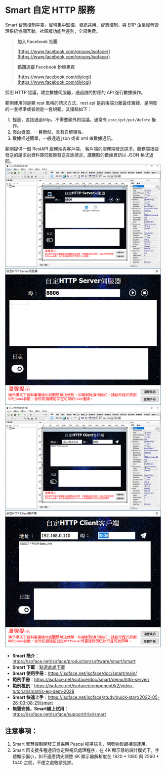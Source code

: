 # Smart 自定 HTTP 服務

Smart 智慧控制平臺，實現集中監控、資訊共用、智慧控制，與 ERP 企業經營管理系統協調互動。社區版功能無差別，全部免費。

> **加入 Facebook 社團**
>
> [https://www.facebook.com/groups/isoface/](https://www.facebook.com/groups/isoface/)
> 
> **點讚追蹤 Facebook 粉絲專頁**
> 
> [https://www.facebook.com/diylogi](https://www.facebook.com/diylogi)

採用 HTTP 協議，建立數據伺服器，通過訪問對應的 API 進行數據操作。

範例使用的是類 rest 風格的請求方式，rest api 是前後端分離最佳實踐，是開發的一套標準或者說是一套規範。其優點如下：

1. 輕量，直接通過http，不需要額外的協議，通常有 `post/get/put/delete` 操作。
2. 面向資源，一目瞭然，具有自解釋性。
3. 數據描述簡單，一般通過 json 或者 xml 做數據通訊。

範例提供一個 RestAPI 服務端與客戶端， 客戶端向服務端發送請求，服務端根據發送的請求向資料庫伺服器發送查詢請求，講獲取的數據資訊以 JSON 格式返回。
![](images/20220919174823.png)
![](images/20220919174844.png)
![](images/20220919174703.png)
![](images/20220919174712.png)

* **Smart 簡介**：https://isoface.net/isoface/production/software/smart/smart
* **Smart 下載**：[點選此處下載](https://github.com/isoface-iot/Smart/releases/latest)
* **Smart 使用手冊**：https://isoface.net/isoface/doc/smart/main/
* **範例手冊**：https://isoface.net/isoface/doc/smart/demo/http-server/
* **範例視訊**：https://isoface.net/isoface/component/k2/video-tutorial/smart/s-eq-dem-2029
* **Smart 快速上手**：https://isoface.net/isoface/study/quick-start/2022-05-28-03-08-29/smart
* **無需安裝，Smart線上試用**：https://isoface.net/isoface/support/trial/smart
## 注意事項：
1. Smart 智慧控制開發工具採用 Pascal 程序語言，開發物聯網相關運用。
2. Smart 因支援多種通訊協定與視訊處理程序，在 4K 顯示器的設計模式下，字體顯示偏小，如不適應請先調整 4K 顯示器解析度在 1920 * 1080 與 2560 * 1440 之間，不便之處敬請見諒。

